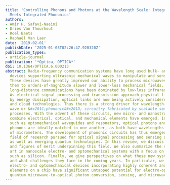 ```yaml
---
title: 'Controlling Phonons and Photons at the Wavelength Scale: Integrated Photonics
  Meets Integrated Phononics'
authors:
- Amir H. Safavi-Naeini
- Dries Van Thourhout
- Roel Baets
- Raphaël Van Laer
date: '2019-02-01'
publishDate: '2025-01-03T02:26:47.920320Z'
publication_types:
- article-journal
publication: '*Optica, OPTICA*'
doi: 10.1364/OPTICA.6.000213
abstract: Radio-frequency communication systems have long used bulk- and surface-acoustic-wave
  devices supporting ultrasonic mechanical waves to manipulate and sense signals.
  These devices have greatly improved our ability to process microwaves by interfacing
  them to orders-of-magnitude slower and lower-loss mechanical fields. In parallel,
  long-distance communications have been dominated by low-loss infrared optical photons.
  As electrical signal processing and transmission approach physical limits imposed
  by energy dissipation, optical links are now being actively considered for mobile
  and cloud technologies. Thus there is a strong driver for wavelength-scale mechanical
  wave or &#x201C;phononic&#x201D; circuitry fabricated by scalable semiconductor
  processes. With the advent of these circuits, new micro- and nanostructures that
  combine electrical, optical, and mechanical elements have emerged. In these devices,
  such as optomechanical waveguides and resonators, optical photons and gigahertz
  phonons are ideally matched to one another, as both have wavelengths on the order
  of micrometers. The development of phononic circuits has thus emerged as a vibrant
  field of research pursued for optical signal processing and sensing applications
  as well as emerging quantum technologies. In this review, we discuss the key physics
  and figures of merit underpinning this field. We also summarize the state of the
  art in nanoscale electro- and optomechanical systems with a focus on scalable platforms
  such as silicon. Finally, we give perspectives on what these new systems may bring
  and what challenges they face in the coming years. In particular, we believe hybrid
  electro- and optomechanical devices incorporating highly coherent and compact mechanical
  elements on a chip have significant untapped potential for electro-optic modulation,
  quantum microwave-to-optical photon conversion, sensing, and microwave signal processing.
---
```

